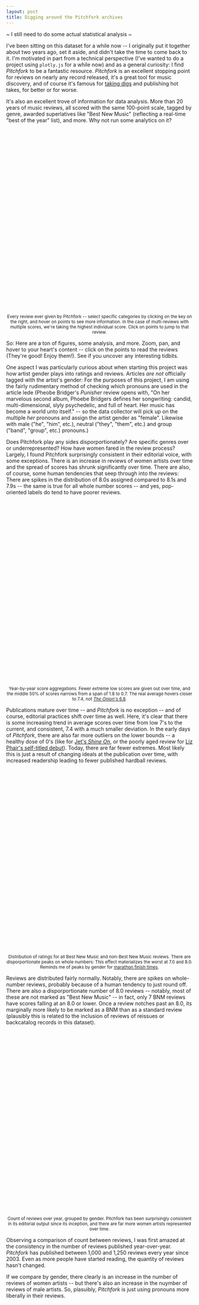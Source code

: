 ```yaml
---
layout: post
title: Digging around the Pitchfork archives
---
```


~ I still need to do some actual statistical analysis ~

I've been sitting on this dataset for a while now -- I originally put it together about two years ago, set it aside, and didn't take the time to come back to it. I'm motivated in part from a technical perspective (I've wanted to do a project using `plotly.js` for a while now) and as a general curiosity: I find _Pitchfork_ to be a fantastic resource. _Pitchfork_ is an excellent stopping point for reviews on nearly any record released, it's a great tool for music discovery, and of course it's famous for [taking digs](https://www.youtube.com/watch?v=t1Wk3H5Xur0) and publishing hot takes, for better or for worse.

It's also an excellent trove of information for data analysis. More than 20 years of music reviews, all scored with the same 100-point scale, tagged by genre, awarded superlatives like "Best New Music" (reflecting a real-time "best of the year" list), and more. Why not run some analytics on it?

<div id='scatter-summary' style='min-height: 500px'></div>
<div style="text-align:center; margin: 0 auto;"><small >Every review ever given by Pitchfork -- select specific categories by clicking on the key on the right, and hover on points to see more information. In the case of multi-reviews with multiple scores, we're taking the highest individual score. Click on points to jump to that review.</small></div>

So: Here are a ton of figures, some analysis, and more. Zoom, pan, and hover to your heart's content -- click on the points to read the reviews (They're good! Enjoy them!). See if you uncover any interesting tidbits.

One aspect I was particularly curious about when starting this project was how artist gender plays into ratings and reviews. Articles _are not_ officially tagged with the artist's gender: For the purposes of this project, I am using the fairly rudimentary method of checking which pronouns are used in the article lede (Pheobe Bridger's _Punisher_ review opens with, "On her marvelous second album, Phoebe Bridgers defines her songwriting: candid, multi-dimensional, slyly psychedelic, and full of heart. Her music has become a world unto itself." -- so the data collector will pick up on the multiple _her_ pronouns and assign the artist gender as "female". Likewise with male ("he", "him", etc.), neutral ("they", "them", etc.) and group ("band", "group", etc.) pronouns.)

Does Pitchfork play any sides disporportionately? Are specific genres over or underrepresented? How have women fared in the review process? Largely, I found Pitchfork surprisingly consistent in their editorial voice, with some exceptions. There is an increase in reviews of women artists over time and the spread of scores has shrunk significantly over time. There are also, of course, some human tendencies that seep through into the reviews: There are spikes in the distribution of 8.0s assigned compared to 8.1s and 7.9s -- the same is true for all whole number scores -- and yes, pop-oriented labels do tend to have poorer reviews.

<div id='box-plot' style='min-height: 500px'></div>
<div style="text-align:center; margin: 0 auto;"><small >Year-by-year score aggregations. Fewer extreme low scores are given out over time, and the middle 50% of scores narrows from a span of 1.8 to 0.7. The real average hovers closer to 7.4, not <a href='https://www.theonion.com/pitchfork-gives-music-6-8-1819569318'><i>The Onion</i>'s 6.8</a>. </small></div>

Publications mature over time -- and _Pitchfork_ is no exception -- and of course, editorial practices shift over time as well. Here, it's clear that there is some increasing trend in average scores over time from low 7's to the current, and consistent, 7.4 with a much smaller deviation. In the early days of _Pitchfork_, there are also far more outliers on the lower bounds -- a healthy dose of 0's (like for [Jet's _Shine On_](https://pitchfork.com/reviews/albums/9464-shine-on/), or the poorly aged review for [Liz Phair's self-titled debut](https://pitchfork.com/reviews/albums/6255-liz-phair/)). Today, there are far fewer extremes. Most likely this is just a result of changing ideals at the publication over time, with increased readership leading to fewer published hardball reviews.

<div id='bnm-histogram' style='min-height: 500px'></div>
<div style="text-align:center; margin: 0 auto;"><small >Distribution of ratings for all Best New Music and non-Best New Music reviews. There are disporportionate peaks on whole numbers: This effect materializes the worst at 7.0 and 8.0. Reminds me of peaks by gender for <a href='https://twitter.com/alexselbyb/status/1650101850782179333'>marathon finish times</a>.</small></div>

Reviews are distributed fairly normally. Notably, there are spikes on whole-number reviews, probably because of a human tendency to just round off. There are also a disporportionate number of 8.0 reviews -- notably, most of these are not marked as "Best New Music" -- in fact, only 7 BNM reviews have scores falling at an 8.0 or lower. Once a review notches past an 8.0, its marginally more likely to be marked as a BNM than as a standard review (plausibly this is related to the inclusion of reviews of reissues or backcatalog records in this dataset).

<div id='stacked-bar' style='min-height: 500px'></div>
<div style="text-align:center; margin: 0 auto;"><small >Count of reviews over year, grouped by gender. Pitchfork has been surprisingly consistent in its editorial output since its inception, and there are far more women artists represented over time.</small></div>

Observing a comparison of count between reviews, I was first amazed at the consistency in the number of reviews published year-over-year. _Pitchfork_ has published between 1,000 and 1,250 reviews every year since 2003. Even as more people have started reading, the quantity of reviews hasn't changed.

If we compare by gender, there clearly is an increase in the number of reviews of women artists -- but there's also an increase in the nuymber of reviews of male artists. So, plasuibly, _Pitchfork_ is just using pronouns more liberally in their reviews.

<div id='genre-histogram' style='min-height: 500px'></div>
<div style="text-align:center; margin: 0 auto;"><small >How do genre rating distributions stack up?</small></div>

<div id='label-box-plot' style='min-height: 500px'></div>
<div style="text-align:center; margin: 0 auto;"><small >Comparing rating spread for labels with who have distributed more than 100 reviewed albums.</small></div>
## Best New Music

<div id='bnm-scatter-summary' style='min-height: 500px'></div>
<div style="text-align:center; margin: 0 auto;"><small >All Best New Music reviews.</small></div>

<div id='bnm-box-plot' style='min-height: 500px'></div>
<div style="text-align:center; margin: 0 auto;"><small >Aggregating the scores for best new music reviews.</small></div>

<div id='bnm-stacked-bar' style='min-height: 500px'></div>
<div style="text-align:center; margin: 0 auto;"><small >Best new music reviews as grouped by artist gender and count.</small></div>

<div id='bnm-stacked-bar-contributor' style='min-height: 500px'></div>
<div style="text-align:center; margin: 0 auto;"><small >Does the contributor's title play a role in whether they have a BNM byline?</small></div>

<script src="https://d3js.org/d3.v4.min.js"></script>
<script src="https://cdn.plot.ly/plotly-2.20.0.min.js" charset="utf-8"></script>
<script type='module' src='/js/pitchfork-gender.js'></script>

